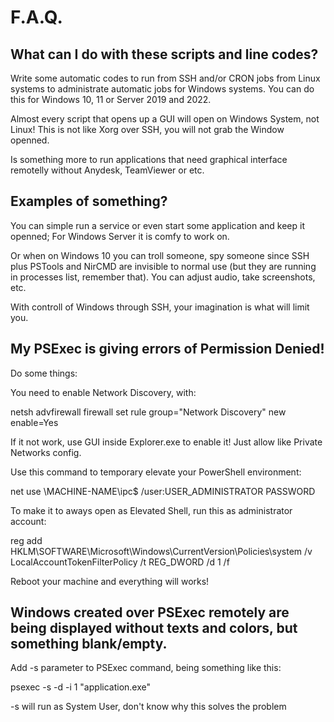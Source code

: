 # F.A.Q.

## What can I do with these scripts and line codes?

Write some automatic codes to run from SSH and/or CRON jobs from Linux systems to administrate automatic jobs for Windows systems.
You can do this for Windows 10, 11 or Server 2019 and 2022.

Almost every script that opens up a GUI will open on Windows System, not Linux! This is not like Xorg over SSH, you will not grab the Window openned.

Is something more to run applications that need graphical interface remotelly without Anydesk, TeamViewer or etc.

## Examples of something?

You can simple run a service or even start some application and keep it openned; For Windows Server it is comfy to work on.

Or when on Windows 10 you can troll someone, spy someone since SSH plus PSTools and NirCMD are invisible to normal use (but they are running in processes list, remember that). You can adjust audio, take screenshots, etc.

With controll of Windows through SSH, your imagination is what will limit you.

## My PSExec is giving errors of Permission Denied!

Do some things:

You need to enable Network Discovery, with:

netsh advfirewall firewall set rule group="Network Discovery" new enable=Yes

If it not work, use GUI inside Explorer.exe to enable it! Just allow like Private Networks config.

Use this command to temporary elevate your PowerShell environment:

net use \\MACHINE-NAME\ipc$ /user:USER_ADMINISTRATOR PASSWORD

To make it to aways open as Elevated Shell, run this as administrator account:

reg add HKLM\SOFTWARE\Microsoft\Windows\CurrentVersion\Policies\system /v LocalAccountTokenFilterPolicy /t REG_DWORD /d 1 /f

Reboot your machine and everything will works!

## Windows created over PSExec remotely are being displayed without texts and colors, but something blank/empty.

Add -s parameter to PSExec command, being something like this:

psexec -s -d -i 1 "application.exe"

-s will run as System User, don't know why this solves the problem

